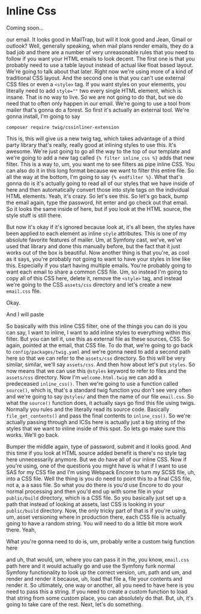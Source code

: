 # Inline Css

Coming soon...

our email. It looks good in MailTrap, but will it look good and Jean, Gmail or
outlook? Well, generally speaking, when mail plans render emails, they do
a bad job and there are a number of very unreasonable rules that you need to follow
if you want your HTML emails to look decent. The first one is that you probably need
to use a table layout instead of actual like float based layout. We're going to talk
about that later. Right now we're using more of a kind of traditional CSS layout. And
the second one is that you can't use external CSS files or even a `<style>` tag. If you
want styles on your elements, you literally need to add `style=""` two every single HTML
element, which is insane. That is no way to live. So we are not going to do that, but
we do need that to often only happen in our email. We're going to use a tool from
mailer that's gonna do a forest. So first it's actually an external tool. We're gonna
install, I'm going to say 

```terminal
composer require twig/cssinliner-extension
```

This is, this will give us a new twig tag, which takes advantage of a third party
library that's really, really good at inlining styles to use this. It's
awesome. We're just going to go all the way to the top of our template and we're
going to add a new tag called `{% filter inline_css %}` adds
that new filter. This is a way to, um, you want me to see filters as pipe inline CSS.
You can also do it in this long format because we want to filter this entire file. So
all the way at the bottom, I'm going to say `{% endfilter %}`. What that's gonna do is it's
actually going to read all of our styles that we have inside of here and then
automatically convert those into style tags on the individual HTML elements. Yeah,
it's crazy. So let's see this. So let's go back, bump the email again, type the
password, hit enter and go check out that email. So it looks the same inside of here,
but if you look at the HTML source, the style stuff is still there.

But now it's okay if it's ignored because look at, it's all been, the styles have
been applied to each element as inline `style` attributes. This is one of my absolute
favorite features of mailer. Um, at Symfony cast, we've, we've used that library and
done this manually before, but the fact that it just works out of the box is
beautiful. Now another thing is that you're, as cool as it says, you're probably not
going to want to have your styles in line like this. Especially if you start having
multiple emails. You're probably going to want each email to share a common CSS file.
Um, so instead I'm going to copy all of this CSS here, delete it, remove the `<style>`
tag, and instead we're going to the CSS `assets/css` directory and let's create a new
`email.css` file.

Okay.

And I will paste


So basically with this inline CSS filter, one of the things you can do is you can
say, I want to inline, I want to add inline styles to everything within this filter.
But you can tell it, use this as external file as these sources, CSS. So again,
pointed at the email, that CSS file. To do that, we're going to go back to 
`config/packages/twig.yaml` and we're gonna need to add a second path here so that we can
refer to the `assets/css` directory. So this will be very similar, similar, we'll say
`assets/css`. And then how about let's put `styles`. So now means that we can use
this `@styles` keyword to refer to files and the `assets/css` directory. Now I'm
`welcome.html.twig` we can add a predeceased `inline_css()`. Then we're
going to use a function called `source()`, which is, that's a standard twig function you
don't see very often and we're going to say `@styles/` and then the name of our file
`email.css`. So what the `source()` function does, it actually says go find this file
using twigs. Normally you rules and the literally read its source code. Basically
`file_get_contents()` and pass the final contents to `inline_css()`. So we're actually
passing through and ICSs here is actually just a big string of the styles that we
want to inline inside of this spot.
So lets go make sure this works. We'll go back.

Bumper the middle again, type of password, submit and it looks good. And this time if
you look at HTML source added benefit is there's no style tag here unnecessarily
anymore. But we do have all of our inline CSS. Now if you're using, one of the
questions you might have is what if I want to use SAS for my CSS file and I'm using
Webpack Encore to turn my SCSS file, uh, into a CSS file. Well the thing is you do
need to point this to a final CSS file, not a, a a sass file. So what you do there is
you'd use Encore to do your normal processing and then you'd end up with some file in
your `public/build` directory, which is a CSS file. So you basically just set up a path
that instead of looking at assets, last CSS is looking in your `public/build`
directory. Now, the only tricky part of that is if you're using, um, asset versioning
where in production there, each CSS file is actually going to have a random string.
You will need to do a little bit more work there. Yeah,

What you're gonna need to do is, um, probably write a custom twig function here

and uh,
that would, um, where you can pass it in the, you know, `email.css` path here and
it would actually go and use the Symfony funk normal Symfony functionality to look up
the correct version, um, path and um, and render and render it because, uh, load that
file a, file your contents and render it. So ultimately, one way or another, all you
need to have here is you need to pass this a string. If you need to create a custom
function to load that string from some custom place, you can absolutely do that. But,
uh, it's going to take care of the rest. Next, let's do something.